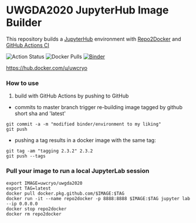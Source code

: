 # UWGDA2020 JupyterHub Image Builder

This repository builds a [JupyterHub](https://jupyter.org/hub) environment with [Repo2Docker](https://repo2docker.readthedocs.io/en/latest/) and [GitHub Actions CI](https://help.github.com/en/actions/automating-your-workflow-with-github-actions) 

![Action Status](https://github.com/uw-cryo/uwgda2020/workflows/Repo2Docker/badge.svg)
![Docker Pulls](https://img.shields.io/docker/pulls/uw-cryo/repo2docker-githubci)
[![Binder](https://mybinder.org/badge_logo.svg)](https://mybinder.org/v2/gh/uw-cryo/uwgda2020/master?urlpath=lab)

https://hub.docker.com/u/uwcryo

### How to use

1) build with GitHub Actions by pushing to GitHub
* commits to master branch trigger re-building image tagged by github short sha and 'latest'
```
git commit -a -m "modified binder/environment to my liking"
git push
```
* pushing a tag results in a docker image with the same tag:
```
git tag -am "tagging 2.3.2" 2.3.2
git push --tags
```

### Pull your image to run a local JupyterLab session
```
export IMAGE=uwcryo/uwgda2020
export TAG=latest
docker pull docker.pkg.github.com/$IMAGE:$TAG
docker run -it --name repo2docker -p 8888:8888 $IMAGE:$TAG jupyter lab --ip 0.0.0.0
docker stop repo2docker
docker rm repo2docker
```
